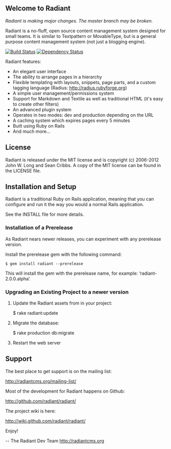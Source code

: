 ## Welcome to Radiant

_Radiant is making major changes. The master branch may be broken._

Radiant is a no-fluff, open source content management system designed for
small teams. It is similar to Textpattern or MovableType, but is a general
purpose content management system (not just a blogging engine).

[![Build Status](https://secure.travis-ci.org/radiant/radiant.png?branch=master)](http://travis-ci.org/radiant/radiant)
[![Dependency Status](https://gemnasium.com/radiant/radiant.png)](https://gemnasium.com/radiant/radiant)

Radiant features:

* An elegant user interface
* The ability to arrange pages in a hierarchy
* Flexible templating with layouts, snippets, page parts, and a custom tagging
  language (Radius: http://radius.rubyforge.org)
* A simple user management/permissions system
* Support for Markdown and Textile as well as traditional HTML (it's easy to
  create other filters)
* An advanced plugin system
* Operates in two modes: dev and production depending on the URL
* A caching system which expires pages every 5 minutes
* Built using Ruby on Rails
* And much more...

## License

Radiant is released under the MIT license and is copyright (c) 2006-2012
John W. Long and Sean Cribbs. A copy of the MIT license can be found in the
LICENSE file.

## Installation and Setup

Radiant is a traditional Ruby on Rails application, meaning that you can
configure and run it the way you would a normal Rails application.

See the INSTALL file for more details.

### Installation of a Prerelease

As Radiant nears newer releases, you can experiment with any prerelease version.

Install the prerelease gem with the following command:

    $ gem install radiant --prerelease

This will install the gem with the prerelease name, for example: ‘radiant-2.0.0.alpha’.

### Upgrading an Existing Project to a newer version

1. Update the Radiant assets from in your project:

    $ rake radiant:update

2. Migrate the database:

    $ rake production db:migrate

3. Restart the web server

## Support

The best place to get support is on the mailing list:

http://radiantcms.org/mailing-list/

Most of the development for Radiant happens on Github:

http://github.com/radiant/radiant/

The project wiki is here:

http://wiki.github.com/radiant/radiant/


Enjoy!

--
The Radiant Dev Team
http://radiantcms.org
